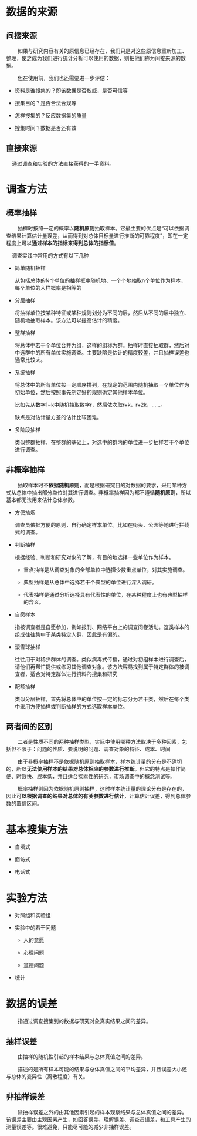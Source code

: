 # 数据的来源

## 间接来源

        如果与研究内容有关的原信息已经存在，我们只是对这些原信息重新加工、整理，使之成为我们进行统计分析可以使用的数据，则把他们称为间接来源的数据。

        但在使用前，我们也还需要进一步评估：

- 资料是谁搜集的？即该数据是否权威，是否可信等

- 搜集目的？是否合法合规等

- 怎样搜集的？反应数据集的质量

- 搜集时间？数据是否还有效

## 直接来源

    通过调查和实验的方法直接获得的一手资料。

# 调查方法

## 概率抽样

        抽样时按照一定的概率以**随机原则**抽取样本。它最主要的优点是“可以依据调查结果计算估计量误差，从而得到对总体目标量进行推断的可靠程度”，即在一定程度上可以**通过样本的指标来得到总体的指标值**。

    调查实践中常用的方式有以下几种

- 简单随机抽样
  
  从包括总体的N个单位的抽样框中随机地、一个个地抽取n个单位作为样本，每个单位的入样概率是相等的

- 分层抽样
  
  将抽样单位按某种特征或某种规则划分为不同的层，然后从不同的层中独立、随机地抽取样本。该方法可以提高估计的精度。

- 整群抽样
  
  将总体中若干个单位合并为组，这样的组称为群。抽样时直接抽取群，然后对中选群中的所有单位实施调查。主要缺陷是估计的精度较差，并且抽样误差也通常比较大。

- 系统抽样
  
  将总体中的所有单位按一定顺序排列，在规定的范围内随机抽取一个单位作为初始单位，然后按照事先制定好的规则确定其他样本单位。
  
  比如先从数字1~k中随机抽取数字r，然后依次取r+k，r+2k，……。
  
  缺点是对估计量方差的估计比较困难。

- 多阶段抽样
  
  类似整群抽样，在整群的基础上，对选中的群内的单位进一步抽样若干个单位进行调查。

## 非概率抽样

        抽取样本时**不依据随机原则**，而是根据研究目的对数据的要求，采用某种方式从总体中抽出部分单位对其进行调查。非概率抽样因为都不遵循**随机原则**，所以基本都无法用来估计总体参数。

- 方便抽烟
  
  调查员依据方便的原则，自行确定样本单位。比如在街头、公园等地进行拦截式的调查。

- 判断抽样
  
  根据经验、判断和研究对象的了解，有目的地选择一些单位作为样本。
  
  - 重点抽样是从调查对象的全部单位中选择少数重点单位，对其实施调查。
  
  - 典型抽样是从总体中选择若干个典型的单位进行深入调研。
  
  - 代表抽样是通过分析选择具有代表性的单位，在某种程度上也有典型抽样的含义。

- 自愿样本
  
  指被调查者是自愿参加，例如报刊、网络平台上的调查问卷活动。这类样本的组成往往集中于某类特定人群，因此是有偏的。

- 滚雪球抽样
  
  往往用于对稀少群体的调查。类似病毒式传播，通过对初组样本进行调查后，请他们再帮忙提供或练习其他调查对象。该方法容易找到属于特定群体的被调查者，适合对特定群体进行资料的搜集和研究

- 配额抽样
  
  类似分层抽样，首先将总体中的单位按一定的标志分为若干类，然后在每个类中采用方便抽样或判断抽样的方式选取样本单位。



## 两者间的区别

        二者是性质不同的两种抽样类型，实际中使用哪种方法取决于多种因素，包括但不限于：问题的性质、要说明的问题、调查对象的特征、成本、时间

        由于非概率抽样不是依据随机原则抽取样本，样本统计量的分布是不确切的，所以**无法使用样本的结果对总体相应的参数进行推断**。但它的特点是操作简便、时效快、成本低，并且适合探索性的研究，市场调查中的概念测试等。

        概率抽样则因为依据随机原则抽样，这时样本统计量的理论分布是存在的，因此**可以根据调查的结果对总体的有关参数进行估计**，计算估计误差，得到总体参数的置信区间。





# 基本搜集方法

- 自填式

- 面访式

- 电话式



# 实验方法

- 对照组和实验组

- 实验中的若干问题
  
  - 人的意愿
  
  - 心理问题
  
  - 道德问题

- 统计



# 数据的误差

        指通过调查搜集到的数据与研究对象真实结果之间的差异。

## 抽样误差

        由抽样的随机性引起的样本结果与总体真值之间的差异。

        描述的是所有样本可能的结果与总体真值之间的平均差异，并且误差大小还与总体的变异性（离散程度）有关。



## 非抽样误差

        除抽样误差之外的由其他因素引起的样本观察结果与总体真值之间的差异。该误差主要由主观因素产生，如回答误差、理解误差、调查员误差，和工具产生的测量误差等。很难避免，只能尽可能的减少非抽样误差。






















